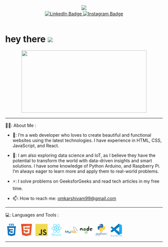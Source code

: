 <div id="header" align="center">
  <img src="https://media.giphy.com/media/QEOWCJQiKib42Ni5jm/giphy.gif" width="100"/>
</div>
<div id="badges" align="center">
  <a href="https://www.linkedin.com/in/omkar-shivam/">
    <img src="https://img.shields.io/badge/LinkedIn-blue?style=for-the-badge&logo=linkedin&logoColor=white" alt="LinkedIn Badge"/>
  </a>
  <a href="https://www.instagram.com/?utm_source=pwa_homescreen&__pwa=1">
    <img src="https://img.shields.io/badge/Instagram-%20instagram%20orange?style=for-the-badge&logo=instagram&logoColor=white&color=orange" alt="Instagram Badge"/>
  </a>
</div>
<div align="center">
  <img src="https://komarev.com/ghpvc/?username=OmkarShivam&style=flat-square&color=blue" alt="" />
</div>

<h1>
  hey there
  <img src="https://media.giphy.com/media/hvRJCLFzcasrR4ia7z/giphy.gif" width="30px"/>
</h1>
<div align="center">
  <img src="https://media.giphy.com/media/dWesBcTLavkZuG35MI/giphy.gif" width="400" height="200"/>
</div>

---

🧑‍💻: About Me :
- 🔭: I’m a web developer who loves to create beautiful and functional websites using the latest technologies. I have experience in HTML, CSS, JavaScript, and React.

- 🌱: I am also exploring data science and IoT, as I believe they have the potential to transform the world with data-driven insights and smart solutions. I have some knowledge of Python Arduino, and Raspberry           Pi. I’m always eager to learn more and apply them to real-world problems.
- ⚡: I solve problems on GeeksforGeeks and read tech articles in my free time.

- 📫: How to reach me: omkarshivam99@gmail.com
  
 ---
💻:  Languages and Tools :
<div>
  <img src="https://github.com/devicons/devicon/blob/master/icons/css3/css3-plain-wordmark.svg"  title="CSS3" alt="CSS" width="40" height="40"/>&nbsp;
  <img src="https://github.com/devicons/devicon/blob/master/icons/html5/html5-original.svg" title="HTML5" alt="HTML" width="40" height="40"/>&nbsp;
  <img src="https://github.com/devicons/devicon/blob/master/icons/javascript/javascript-original.svg" title="JavaScript" alt="JavaScript" width="40" height="40"/>&nbsp;
  <img src="https://github.com/devicons/devicon/blob/master/icons/react/react-original-wordmark.svg" title="React" alt="React" width="40" height="40"/>&nbsp;
  <img src="https://github.com/devicons/devicon/blob/master/icons/mysql/mysql-original-wordmark.svg" title="MySQL"  alt="MySQL" width="40" height="40"/>&nbsp;
  <img src="https://github.com/devicons/devicon/blob/master/icons/nodejs/nodejs-original-wordmark.svg" title="NodeJS" alt="NodeJS" width="40" height="40"/>&nbsp;
  <img src="https://raw.githubusercontent.com/devicons/devicon/55609aa5bd817ff167afce0d965585c92040787a/icons/python/python-original-wordmark.svg" title="Python" alt="Python" width="40" height="40"/>&nbsp;
  <img src="https://raw.githubusercontent.com/devicons/devicon/55609aa5bd817ff167afce0d965585c92040787a/icons/vscode/vscode-original-wordmark.svg" title="VSCode" alt="VSCode" width="40" height="40"/>&nbsp;
</div>

---
